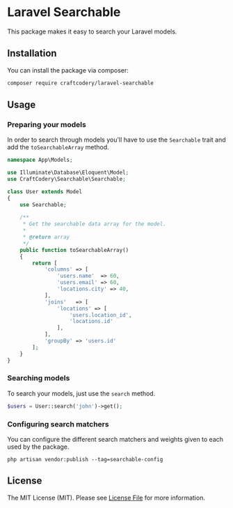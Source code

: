 # Laravel Searchable

This package makes it easy to search your Laravel models.

## Installation

You can install the package via composer:

```bash
composer require craftcodery/laravel-searchable
```

## Usage

### Preparing your models

In order to search through models you'll have to use the `Searchable` trait and add the `toSearchableArray` method.

```php
namespace App\Models;

use Illuminate\Database\Eloquent\Model;
use CraftCodery\Searchable\Searchable;

class User extends Model
{
    use Searchable;
    
    /**
     * Get the searchable data array for the model.
     *
     * @return array
     */
    public function toSearchableArray()
    {
        return [
            'columns' => [
                'users.name'  => 60,
                'users.email' => 60,
                'locations.city' => 40,
            ],
            'joins'   => [
                'locations' => [
                    'users.location_id',
                    'locations.id'
                ],
            ],
            'groupBy' => 'users.id'
        ];
    }
}
```

### Searching models

To search your models, just use the `search` method.

```php
$users = User::search('john')->get();
```

### Configuring search matchers

You can configure the different search matchers and weights given to each used by the package.

```
php artisan vendor:publish --tag=searchable-config
```

## License

The MIT License (MIT). Please see [License File](LICENSE.md) for more information.
